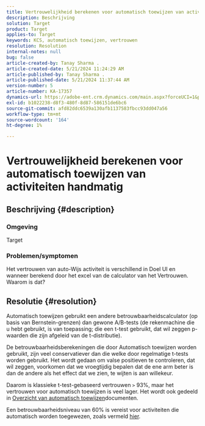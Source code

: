 ```yaml
---
title: Vertrouwelijkheid berekenen voor automatisch toewijzen van activiteiten handmatig
description: Beschrijving
solution: Target
product: Target
applies-to: Target
keywords: KCS, automatisch toewijzen, vertrouwen
resolution: Resolution
internal-notes: null
bug: false
article-created-by: Tanay Sharma .
article-created-date: 5/21/2024 11:24:29 AM
article-published-by: Tanay Sharma .
article-published-date: 5/21/2024 11:37:44 AM
version-number: 5
article-number: KA-17357
dynamics-url: https://adobe-ent.crm.dynamics.com/main.aspx?forceUCI=1&pagetype=entityrecord&etn=knowledgearticle&id=d84ee9a9-6417-ef11-9f8a-6045bd006b25
exl-id: b1022238-d8f3-480f-8d87-586151de6bc6
source-git-commit: afd82ddc6539a130afb1137583fbcc93dd047a56
workflow-type: tm+mt
source-wordcount: '164'
ht-degree: 1%

---
```


# Vertrouwelijkheid berekenen voor automatisch toewijzen van activiteiten handmatig

## Beschrijving {#description}


### Omgeving

Target

### Problemen/symptomen

Het vertrouwen van auto-Wijs activiteit is verschillend in Doel UI en wanneer berekend door het excel van de calculator van het Vertrouwen. Waarom is dat?


## Resolutie {#resolution}


Automatisch toewijzen gebruikt een andere betrouwbaarheidscalculator (op basis van Bernstein-grenzen) dan gewone A/B-tests (de rekenmachine die u hebt gebruikt, is van toepassing; die een t-test gebruikt, dat wil zeggen p-waarden die zijn afgeleid van de t-distributie).

De betrouwbaarheidsberekeningen die door Automatisch toewijzen worden gebruikt, zijn veel conservatiever dan die welke door regelmatige t-tests worden gebruikt. Het wordt gedaan om valse positieven te controleren, dat wil zeggen, voorkomen dat we vroegtijdig bepalen dat de ene arm beter is dan de andere als het effect dat we zien, te wijten is aan willekeur.

Daarom is klassieke t-test-gebaseerd vertrouwen `>`  93%, maar het vertrouwen voor automatisch toewijzen is veel lager. Het wordt ook gedeeld in [Overzicht van automatisch toewijzen](https://experienceleague.adobe.com/docs/target/using/activities/auto-allocate/automated-traffic-allocation.html?lang=en#section_98388996F0584E15BF3A99C57EEB7629)documenten.

Een betrouwbaarheidsniveau van 60% is vereist voor activiteiten die automatisch worden toegewezen, zoals vermeld [hier](https://experienceleague.adobe.com/docs/target/using/activities/auto-allocate/determine-winner.html?lang=en#section_C8E068512A93458D8C006760B1C0B6A2).
